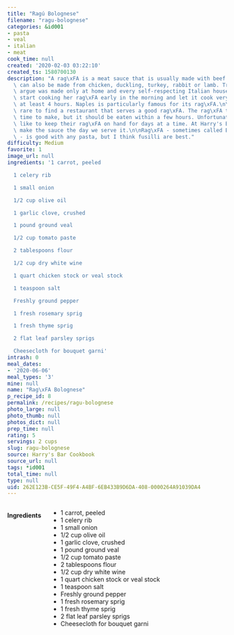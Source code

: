 ```yaml
---
title: "Ragú Bolognese"
filename: "ragu-bolognese"
categories: &id001
- pasta
- veal
- italian
- meat
cook_time: null
created: '2020-02-03 03:22:10'
created_ts: 1580700130
description: "A rag\xFA is a meat sauce that is usually made with beef or veal, but\
  \ can also be made from chicken, duckling, turkey, rabbit or lamb. Traditionally\
  \ argue was made only at home and every self-respecting Italian housewife would\
  \ start cooking her rag\xFA early in the morning and let it cook very slowly for\
  \ at least 4 hours. Naples is particularly famous for its rag\xFA.\n\nIt is very\
  \ rare to find a restaurant that serves a good rag\xFA. The rag\xFA takes a long\
  \ time to make, but it should be eaten within a few hours. Unfortunately many restaurants\
  \ like to keep their rag\xFA on hand for days at a time. At Harry's Bar we always\
  \ make the sauce the day we serve it.\n\nRag\xFA - sometimes called Bolognese sauce\
  \ - is good with any pasta, but I think fusilli are best."
difficulty: Medium
favorite: 1
image_url: null
ingredients: '1 carrot, peeled

  1 celery rib

  1 small onion

  1/2 cup olive oil

  1 garlic clove, crushed

  1 pound ground veal

  1/2 cup tomato paste

  2 tablespoons flour

  1/2 cup dry white wine

  1 quart chicken stock or veal stock

  1 teaspoon salt

  Freshly ground pepper

  1 fresh rosemary sprig

  1 fresh thyme sprig

  2 flat leaf parsley sprigs

  Cheesecloth for bouquet garni'
intrash: 0
meal_dates:
- '2020-06-06'
meal_types: '3'
mine: null
name: "Rag\xFA Bolognese"
p_recipe_id: 8
permalink: /recipes/ragu-bolognese
photo_large: null
photo_thumb: null
photos_dict: null
prep_time: null
rating: 5
servings: 2 cups
slug: ragu-bolognese
source: Harry's Bar Cookbook
source_url: null
tags: *id001
total_time: null
type: null
uid: 262E123B-CE5F-49F4-A4BF-6EB433B9D6DA-408-0000264A91039DA4
---
```

<div class="large-8 medium-7 columns" id="writeup">	</div><!-- #writeup -->
</div><!-- #row-one -->
<div class="row" id="row-two">	<div class="medium-4 small-5 columns" id="ingredients"><h4>Ingredients</h4><div class="box box-ingredients content"><ul>
<li>1 carrot, peeled</li>
<li>1 celery rib</li>
<li>1 small onion</li>
<li>1/2 cup olive oil</li>
<li>1 garlic clove, crushed</li>
<li>1 pound ground veal</li>
<li>1/2 cup tomato paste</li>
<li>2 tablespoons flour</li>
<li>1/2 cup dry white wine</li>
<li>1 quart chicken stock or veal stock</li>
<li>1 teaspoon salt</li>
<li>Freshly ground pepper</li>
<li>1 fresh rosemary sprig</li>
<li>1 fresh thyme sprig</li>
<li>2 flat leaf parsley sprigs</li>
<li>Cheesecloth for bouquet garni</li>
</ul>
</div>	</div>	<div class="medium-6 small-7 columns" id="directions">	</div>